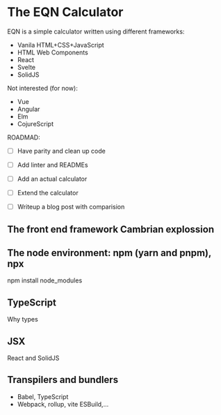 # The EQN Calculator

EQN is a simple calculator written using different frameworks:

* Vanila HTML+CSS+JavaScript
* HTML Web Components
* React
* Svelte
* SolidJS

Not interested (for now):

* Vue
* Angular
* Elm
* CojureScript

ROADMAD:

- [ ] Have parity and clean up code
- [ ] Add linter and READMEs
- [ ] Add an actual calculator
- [ ] Extend the calculator
- [ ] Writeup a blog post with comparision


## The front end framework Cambrian explossion

## The node environment: npm (yarn and pnpm), npx

npm install
node_modules

## TypeScript

Why types

## JSX

React and SolidJS

## Transpilers and bundlers

* Babel, TypeScript
* Webpack, rollup, vite ESBuild,...

